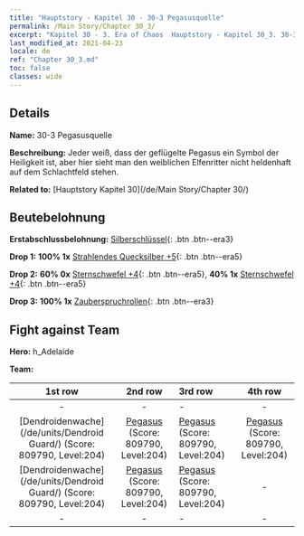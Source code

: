```yaml
---
title: "Hauptstory - Kapitel 30 - 30-3 Pegasusquelle"
permalink: /Main Story/Chapter 30_3/
excerpt: "Kapitel 30 - 3. Era of Chaos  Hauptstory - Kapitel 30_3. 30-3 Pegasusquelle"
last_modified_at: 2021-04-23
locale: de
ref: "Chapter 30_3.md"
toc: false
classes: wide
---
```


## Details

 **Name:** 30-3 Pegasusquelle

 **Beschreibung:** Jeder weiß, dass der geflügelte Pegasus ein Symbol der Heiligkeit ist, aber hier sieht man den weiblichen Elfenritter nicht heldenhaft auf dem Schlachtfeld stehen.

 **Related to:** [Hauptstory Kapitel 30](/de/Main Story/Chapter 30/)

## Beutebelohnung

 **Erstabschlussbelohnung:** [Silberschlüssel](/ItemsDE/con_693/){: .btn .btn--era3}

 **Drop 1:** **100% 1x** [Strahlendes Quecksilber +5](/ItemsDE/mat_98/){: .btn .btn--era5}

 **Drop 2:** **60% 0x** [Sternschwefel +4](/ItemsDE/mat_92/){: .btn .btn--era5}, **40% 1x** [Sternschwefel +4](/ItemsDE/mat_92/){: .btn .btn--era5}

 **Drop 3:** **100% 1x** [Zauberspruchrollen](/ItemsDE/con_694/){: .btn .btn--era3}


## Fight against Team
 **Hero:** h_Adelaide

 **Team:**


  | 1st row | 2nd row | 3rd row | 4th row |
  |:----:|:----:|:----|:----:|
  | - | - | - | - |
  | [Dendroidenwache](/de/units/Dendroid Guard/) (Score: 809790, Level:204)  | [Pegasus](/de/units/Pegasus/) (Score: 809790, Level:204)  | [Pegasus](/de/units/Pegasus/) (Score: 809790, Level:204)  | [Pegasus](/de/units/Pegasus/) (Score: 809790, Level:204)  |
  | [Dendroidenwache](/de/units/Dendroid Guard/) (Score: 809790, Level:204)  | [Pegasus](/de/units/Pegasus/) (Score: 809790, Level:204)  | [Pegasus](/de/units/Pegasus/) (Score: 809790, Level:204)  | - |
  | - | - | - | - |


